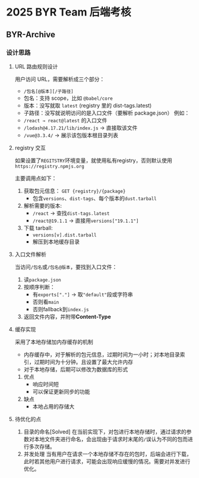# 2025 BYR Team 后端考核

## BYR-Archive
### 设计思路
1. URL 路由规则设计

    用户访问 URL，需要解析成三个部分：
    - `/包名[@版本][/子路径]`
    - 包名：支持 scope，比如 `@babel/core`
    - 版本：没写就取 `latest` (registry 里的 dist-tags.latest)
    - 子路径：没写就说明访问的是入口文件（要解析 package.json）
    例如：
    - `/react → react@latest` 的入口文件
    - `/lodash@4.17.21/lib/index.js` → 直接取该文件
    - `/vue@3.3.4/` → 展示该包版本根目录列表

2. registry 交互

    如果设置了`REGITSTRY`环境变量，就使用私有registry，否则默认使用`https://registry.npmjs.org`

    主要调用点如下：
    1. 获取包元信息： `GET {registry}/{package}`
        - 包含`versions`、`dist-tags`、每个版本的`dust.tarball`
    2. 解析需要的版本:
        - `/react` → 查找`dist-tags.latest`
        - `/react@19.1.1` → 直接用`versions["19.1.1"]`
    3. 下载 tarball:
        - `versions[v].dist.tarball`
        - 解压到本地缓存目录

3. 入口文件解析

    当访问`/包名`或`/包名@版本`，要找到入口文件：
    1. 读`package.json`
    2. 按顺序判断：
        - 有`exports["."]` → 取`"default"`段或字符串
        - 否则看`main`
        - 否则fallback到`index.js`
    3. 返回文件内容，并附带**Content-Type**

4. 缓存实现

    采用了本地存储加内存缓存的机制
    - 内存缓存中，对于解析的包元信息，过期时间为一小时；对本地目录索引，过期时间为十分钟。且设置了最大允许内存
    - 对于本地存储，后期可以修改为数据库的形式
    
    1. 优点
        - 响应时间短
        - 可以保证更新同步的功能
    2. 缺点
        - 本地占用的存储大

5. 待优化的点
    1. 目录的命名\[Solved\]
        在当前实现下，对包进行本地存储时，通过请求的参数对本地文件夹进行命名，会出现由于请求时末尾的`/`误认为不同的包而进行多次存储。
    2. 并发处理
        当有用户在请求一个本地存储不存在的包时，后端会进行下载，此时若其他用户进行请求，可能会出现响应缓慢的情况。需要对并发进行优化。